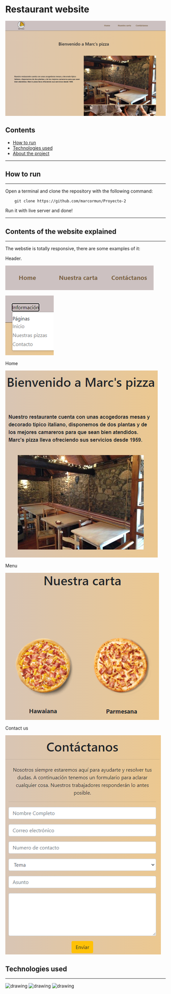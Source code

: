 # Restaurant website
![image](img/pagina.PNG)

## Contents

 - [How to run](#How-to-run)
 - [Technologies used](#Technologies-used)
 - [About the project](#About-the-project)
  
--------------

## How to run

-----------------

Open a terminal and clone the repository with the following command:
```
    git clone https://github.com/marcormun/Proyecto-2
```
Run it with live server and done!

----------------------

## Contents of the website explained

-----------------

The webstie is totally responsive, there are some examples of it:
<br/>

Header.
<br/>

![image](img/header.PNG)
<br/>

![image](img/responsiveheader.PNG)
<br/>

Home
<br/>

![image](img/home.PNG)
<br/>

Menu
<br/>

![image](img/pizzas.PNG)
<br/>

Contact us
<br/>

![image](img/contactus.PNG)

## Technologies used

-------

<img src="https://upload.wikimedia.org/wikipedia/commons/thumb/6/61/HTML5_logo_and_wordmark.svg/1200px-HTML5_logo_and_wordmark.svg.png" alt="drawing" width="200"/>
<img src="https://upload.wikimedia.org/wikipedia/commons/thumb/d/d5/CSS3_logo_and_wordmark.svg/1452px-CSS3_logo_and_wordmark.svg.png" alt="drawing" width="140"/>
<img src="https://i.blogs.es/544e7d/650_1000_javascript_logo/1366_2000.png" alt="drawing" width="200"/>

